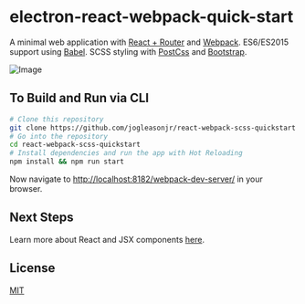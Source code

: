 # electron-react-webpack-quick-start
A minimal web application with [React + Router](https://facebook.github.io/react/) and [Webpack](https://webpack.github.io/). ES6/ES2015 support using [Babel](https://babeljs.io/). SCSS styling with [PostCss](https://github.com/postcss/postcss) and [Bootstrap](http://getbootstrap.com/).

![Image](https://github.com/jogleasonjr/react-webpack-scss-quickstart/blob/master/screenshots/run_through.gif)

## To Build and Run via CLI

```bash
# Clone this repository
git clone https://github.com/jogleasonjr/react-webpack-scss-quickstart
# Go into the repository
cd react-webpack-scss-quickstart
# Install dependencies and run the app with Hot Reloading
npm install && npm run start
```
Now navigate to [http://localhost:8182/webpack-dev-server/](http://localhost:8182/webpack-dev-server/) in your browser.

## Next Steps

Learn more about React and JSX components [here](https://facebook.github.io/react/docs/getting-started.html).

## License

[MIT](https://tldrlegal.com/license/mit-license)
